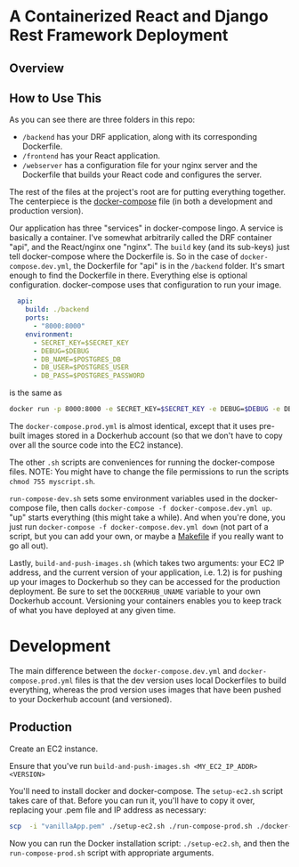 # A Containerized React and Django Rest Framework Deployment

## Overview


## How to Use This
As you can see there are three folders in this repo:
- `/backend` has your DRF application, along with its corresponding Dockerfile.
- `/frontend` has your React application.
- `/webserver` has a configuration file for your nginx server and the Dockerfile that builds your React code and configures the server.

The rest of the files at the project's root are for putting everything together.  The centerpiece is the [docker-compose](https://docs.docker.com/compose/gettingstarted/) file (in both a development and production version).

Our application has three "services" in docker-compose lingo.  A service is basically a container.  I've somewhat arbitrarily called the DRF container "api", and the React/nginx one "nginx".  The `build` key (and its sub-keys) just tell docker-compose where the Dockerfile is.  So in the case of `docker-compose.dev.yml`, the Dockerfile for "api" is in the `/backend` folder.  It's smart enough to find the Dockerfile in there.  Everything else is optional configuration.  docker-compose uses that configuration to run your image.

```yaml
  api:
    build: ./backend
    ports:
      - "8000:8000"
    environment:
      - SECRET_KEY=$SECRET_KEY
      - DEBUG=$DEBUG
      - DB_NAME=$POSTGRES_DB
      - DB_USER=$POSTGRES_USER
      - DB_PASS=$POSTGRES_PASSWORD
```
is the same as

```bash
docker run -p 8000:8000 -e SECRET_KEY=$SECRET_KEY -e DEBUG=$DEBUG -e DB_NAME=$POSTGRES_DB -eDB_USER=$POSTGRES_USER -e DB_PASS=$POSTGRES_PASSWORD ./backend
```

The `docker-compose.prod.yml` is almost identical, except that it uses pre-built images stored in a Dockerhub account (so that we don't have to copy over all the source code into the EC2 instance).

The other `.sh` scripts are conveniences for running the docker-compose files.
NOTE: You might have to change the file permissions to run the scripts `chmod 755 myscript.sh`.

`run-compose-dev.sh` sets some environment variables used in the docker-compose file, then calls `docker-compose -f docker-compose.dev.yml up`.  "up" starts everything (this might take a while).  And when you're done, you just run `docker-compose -f docker-compose.dev.yml down` (not part of a script, but you can add your own, or maybe a [Makefile](https://medium.com/freestoneinfotech/simplifying-docker-compose-operations-using-makefile-26d451456d63) if you really want to go all out).

Lastly, `build-and-push-images.sh` (which takes two arguments: your EC2 IP address, and the current version of your application, i.e. 1.2) is for pushing up your images to Dockerhub so they can be accessed for the production deployment.  Be sure to set the `DOCKERHUB_UNAME` variable to your own Dockerhub account. Versioning your containers enables you to keep track of what you have deployed at any given time.


# Development
The main difference between the `docker-compose.dev.yml` and `docker-compose.prod.yml` files is that the dev version uses local Dockerfiles to build everything, whereas the prod version uses images that have been pushed to your Dockerhub account (and versioned).

## Production

Create an EC2 instance.

Ensure that you've run `build-and-push-images.sh <MY_EC2_IP_ADDR> <VERSION>`

You'll need to install docker and docker-compose.  The `setup-ec2.sh` script takes care of that.  Before you can run it, you'll have to copy it over, replacing your .pem file and IP address as necessary:
```bash
scp  -i "vanillaApp.pem" ./setup-ec2.sh ./run-compose-prod.sh ./docker-compose.prod.yml   ec2-user@ec2-18-234-99-58.compute-1.amazonaws.com:/home/ec2-user
```

Now you can run the Docker installation script: `./setup-ec2.sh`, and then the `run-compose-prod.sh` script with appropriate arguments.

